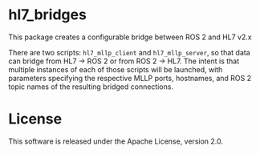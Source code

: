 # hl7\_bridges
This package creates a configurable bridge between ROS 2 and HL7 v2.x

There are two scripts: `hl7_mllp_client` and `hl7_mllp_server`, so that
data can bridge from HL7 -> ROS 2 or from ROS 2 -> HL7. The intent is
that multiple instances of each of those scripts will be launched, with
parameters specifying the respective MLLP ports, hostnames, and ROS 2
topic names of the resulting bridged connections.

# License
This software is released under the Apache License, version 2.0.
